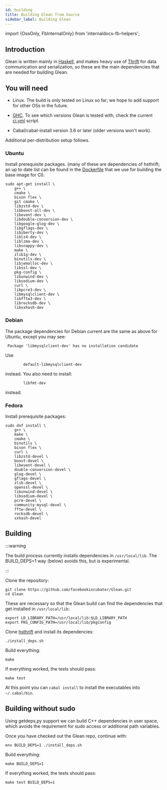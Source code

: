 ```yaml
---
id: building
title: Building Glean from Source
sidebar_label: Building Glean
---
```


import {OssOnly, FbInternalOnly} from 'internaldocs-fb-helpers';

## Introduction

Glean is written mainly in [Haskell](http://www.haskell.org/), and
makes heavy use of
[Thrift](https://github.com/facebookincubator/hsthrift) for data
communication and serialization, so these are the main dependencies
that are needed for building Glean.

## You will need

* Linux. The build is only tested on Linux so far; we hope to add
  support for other OSs in the future.

* [GHC](https://www.haskell.org/ghc/). To see which versions Glean is tested with, check the current [ci.yml](https://github.com/facebookincubator/Glean/blob/master/.github/workflows/ci.yml) script.

* Cabal/cabal-install version 3.6 or later (older versions won't work).

Additional per-distribution setup follows.

### Ubuntu

Install prerequisite packages. (many of these are dependencies of
hsthrift; an up to date list can be found in the
[Dockerfile](https://github.com/facebookincubator/hsthrift/blob/master/.github/workflows/Dockerfile)
that we use for building the base image for CI).

```
sudo apt-get install \
    g++ \
    cmake \
    bison flex \
    git cmake \
    libzstd-dev \
    libboost-all-dev \
    libevent-dev \
    libdouble-conversion-dev \
    libgoogle-glog-dev \
    libgflags-dev \
    libiberty-dev \
    liblz4-dev \
    liblzma-dev \
    libsnappy-dev \
    make \
    zlib1g-dev \
    binutils-dev \
    libjemalloc-dev \
    libssl-dev \
    pkg-config \
    libunwind-dev \
    libsodium-dev \
    curl \
    libpcre3-dev \
    libmysqlclient-dev \
    libfftw3-dev \
    librocksdb-dev \
    libxxhash-dev
```

### Debian

The package dependencies for Debian current are the same as above for Ubuntu, except you may see:
```
 Package 'libmysqlclient-dev' has no installation candidate
```
Use
```
        default-libmysqlclient-dev
```
instead. You also need to install:
```
        libfmt-dev
```
instead.

### Fedora

Install prerequisite packages:

```
sudo dnf install \
    g++ \
    make \
    cmake \
    binutils \
    bison flex \
    curl \
    libzstd-devel \
    boost-devel \
    libevent-devel \
    double-conversion-devel \
    glog-devel \
    gflags-devel \
    zlib-devel \
    openssl-devel \
    libunwind-devel \
    libsodium-devel \
    pcre-devel \
    community-mysql-devel \
    fftw-devel \
    rocksdb-devel \
    xxhash-devel
```

## Building

:::warning

The build process currently installs dependencies in
`/usr/local/lib`. The BUILD\_DEPS=1 way (below) avoids this, but is
experimental.

:::

Clone the repository:

```
git clone https://github.com/facebookincubator/Glean.git
cd Glean
```

These are necessary so that the Glean build can find the dependencies
that get installed in `/usr/local/lib`:

```
export LD_LIBRARY_PATH=/usr/local/lib:$LD_LIBRARY_PATH
export PKG_CONFIG_PATH=/usr/local/lib/pkgconfig
```

Clone [hsthrift](https://github.com/facebookincubator/hsthrift) and
install its dependencies:

```
./install_deps.sh
```

Build everything:

```
make
```

If everything worked, the tests should pass:

```
make test
```

At this point you can `cabal install` to install the executables into
`~/.cabal/bin`.

## Building without sudo

Using getdeps,py support we can build C++ dependencies in user space, which
avoids the requirement for sudo access or additional path variables.

Once you have checked out the Glean repo, continue with:

```
env BUILD_DEPS=1 ./install_deps.sh
```

Build everything:

```
make BUILD_DEPS=1
```

If everything worked, the tests should pass:

```
make test BUILD_DEPS=1
```
